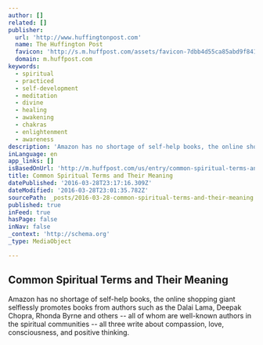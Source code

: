 ```yaml
---
author: []
related: []
publisher:
  url: 'http://www.huffingtonpost.com'
  name: The Huffington Post
  favicon: 'http://s.m.huffpost.com/assets/favicon-7dbb4d55ca85abd9f84197a1c3525e38.ico'
  domain: m.huffpost.com
keywords:
  - spiritual
  - practiced
  - self-development
  - meditation
  - divine
  - healing
  - awakening
  - chakras
  - enlightenment
  - awareness
description: 'Amazon has no shortage of self-help books, the online shopping giant selflessly promotes books from authors such as the Dalai Lama, Deepak Chopra, Rhonda Byrne and others -- all of whom are well-known authors in the spiritual communities -- all three write about compassion, love, consciousness, and positive thinking.'
inLanguage: en
app_links: []
isBasedOnUrl: 'http://m.huffpost.com/us/entry/common-spiritual-terms-an_b_9555416.html'
title: Common Spiritual Terms and Their Meaning
datePublished: '2016-03-28T23:17:16.309Z'
dateModified: '2016-03-28T23:01:35.782Z'
sourcePath: _posts/2016-03-28-common-spiritual-terms-and-their-meaning.md
published: true
inFeed: true
hasPage: false
inNav: false
_context: 'http://schema.org'
_type: MediaObject

---
```

<article style=""><h1>Common Spiritual Terms and Their Meaning</h1><p>Amazon has no shortage of self-help books, the online shopping giant selflessly promotes books from authors such as the Dalai Lama, Deepak Chopra, Rhonda Byrne and others -- all of whom are well-known authors in the spiritual communities -- all three write about compassion, love, consciousness, and positive thinking.</p></article>
